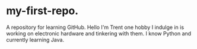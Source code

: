# my-first-repo.
A repository for learning GitHub.
Hello I'm Trent one hobby I indulge in is working on electronic hardware and tinkering with them. I know Python and currently learning Java.
